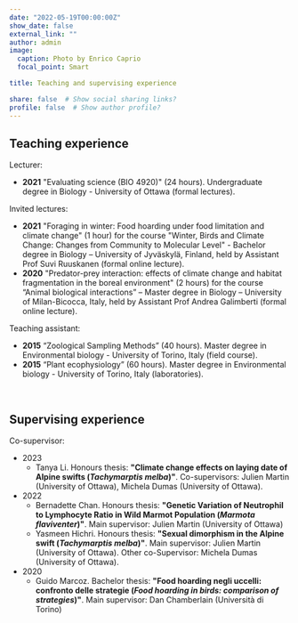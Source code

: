 ```yaml
---
date: "2022-05-19T00:00:00Z"
show_date: false
external_link: ""
author: admin
image: 
  caption: Photo by Enrico Caprio
  focal_point: Smart

title: Teaching and supervising experience

share: false  # Show social sharing links?
profile: false  # Show author profile?
---
```


## Teaching experience


Lecturer: 

- __2021__ "Evaluating science (BIO 4920)" (24 hours). Undergraduate degree in Biology - University of Ottawa (formal lectures).

Invited lectures:
- __2021__ "Foraging in winter: Food hoarding under food limitation and climate change" (1 hour) for the course "Winter, Birds and Climate Change: Changes from Community to Molecular Level" - Bachelor degree in Biology – University of Jyväskylä, Finland, held by Assistant Prof Suvi Ruuskanen (formal online lecture).
- __2020__ "Predator-prey interaction: effects of climate change and habitat fragmentation in the boreal environment" (2 hours) for the course “Animal biological interactions” – Master degree in Biology – University of Milan-Bicocca, Italy, held by Assistant Prof Andrea Galimberti (formal online lecture).


Teaching assistant:

- __2015__ “Zoological Sampling Methods” (40 hours). Master degree in Environmental biology - University of Torino, Italy (field course).
- __2015__ “Plant ecophysiology” (60 hours). Master degree in Environmental biology - University of Torino, Italy (laboratories).

<p>&nbsp;</p>

## Supervising experience

Co-supervisor:
- 2023
  - Tanya Li. Honours thesis: __"Climate change effects on laying date of Alpine swifts (_Tachymarptis melba_)"__. Co-supervisors: Julien Martin (University of Ottawa), Michela Dumas (University of Ottawa).
- 2022
  - Bernadette Chan. Honours thesis: __"Genetic Variation of Neutrophil to Lymphocyte Ratio in Wild Marmot Population (_Marmota flaviventer_)"__. Main supervisor: Julien Martin (University of Ottawa)
  - Yasmeen Hichri. Honours thesis: __"Sexual dimorphism in the Alpine swift (_Tachymarptis melba_)"__. Main supervisor: Julien Martin (University of Ottawa). Other co-Supervisor: Michela Dumas (University of Ottawa).
- 2020
  - Guido Marcoz. Bachelor thesis: __"Food hoarding negli uccelli: confronto delle strategie (_Food hoarding in birds: comparison of strategies_)"__. Main supervisor: Dan Chamberlain (Università di Torino)